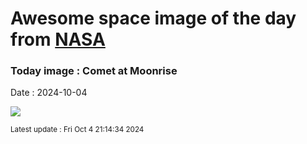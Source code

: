
# Awesome space image of the day from [NASA](https://api.nasa.gov/)

### Today image : Comet at Moonrise
Date : 2024-10-04

![](https://apod.nasa.gov/apod/image/2410/zaparolliA3_1024.png)

<small>Latest update : Fri Oct  4 21:14:34 2024</small>
        